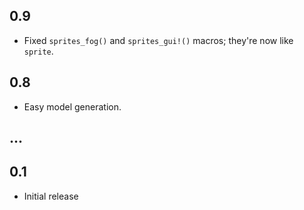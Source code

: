 ## 0.9
* Fixed `sprites_fog()` and `sprites_gui!()` macros; they're now like `sprite`.

## 0.8
* Easy model generation.

## ...

## 0.1
* Initial release
